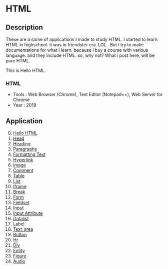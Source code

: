 # HTML

## Description
These are a some of applications I made to study HTML. I started to learn HTML in highschool. it was in friendster era. LOL..
But i try to make documentations for what i learn. because i buy a course with various language. and they include HTML. so, why not?
What i post here, will be pure HTML.

This is Hello HTML. 

### HTML
  - Tools : Web Browser (Chrome), Text Editor (Notepad++), Web Server for Chrome
  - Year : 2019

## Application
 0. [ Hello HTML ](https://github.com/Hidayat-rivai/html)
 1. [ Head ](https://github.com/Hidayat-rivai/html_head)
 2. [ Heading ](https://github.com/Hidayat-rivai/html_heading)
 3. [ Paragraphs ](https://github.com/Hidayat-rivai/html_paragraphs)
 4. [ Formatting Text ](https://github.com/Hidayat-rivai/html_formatting_text)
 5. [ Hyperlink ](https://github.com/Hidayat-rivai/html_hyperlink)
 6. [ Image ](https://github.com/Hidayat-rivai/html_image)
 7. [ Comment ](https://github.com/Hidayat-rivai/html_comment)
 8. [ Table ](https://github.com/Hidayat-rivai/html_table)
 9. [ List ](https://github.com/Hidayat-rivai/html_list)
 10. [ Iframe ](https://github.com/Hidayat-rivai/html_iframe)
 11. [ Break ](https://github.com/Hidayat-rivai/html_break)
 12. [ Form ](https://github.com/Hidayat-rivai/html_form)
 13. [ Fieldset ](https://github.com/Hidayat-rivai/html_fieldset)
 14. [ Input ](https://github.com/Hidayat-rivai/html_input)
 15. [ Input Attribute ](https://github.com/Hidayat-rivai/html_input_atribut)
 16. [ Datalist ](https://github.com/Hidayat-rivai/html_datalist)
 17. [ Label ](https://github.com/Hidayat-rivai/html_label)
 18. [ Text_area ](https://github.com/Hidayat-rivai/html_textarea)
 19. [ Button ](https://github.com/Hidayat-rivai/html_button)
 20. [ Hr ](https://github.com/Hidayat-rivai/html_hr)
 21. [ Div ](https://github.com/Hidayat-rivai/html_div)
 22. [ Entity ](https://github.com/Hidayat-rivai/html_entity)
 23. [ Figure ](https://github.com/Hidayat-rivai/html_figure)
 24. [ Audio ](https://github.com/Hidayat-rivai/html_audio)

